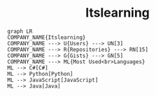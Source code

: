 <h1 align="center">Itslearning</h1>

```mermaid
graph LR
COMPANY_NAME{Itslearning}
COMPANY_NAME ---> U{Users} ---> UN[3]
COMPANY_NAME ---> R{Repositories} ---> RN[15]
COMPANY_NAME ---> G{Gists} ---> GN[5]
COMPANY_NAME ---> ML{Most Used<br>Languages}
ML --> C#[C#]
ML --> Python[Python]
ML --> JavaScript[JavaScript]
ML --> Java[Java]
```
